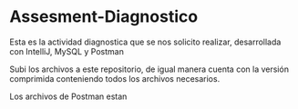 # Assesment-Diagnostico
Esta es la actividad diagnostica que se nos solicito realizar, desarrollada con IntelliJ, MySQL y Postman

Subi los archivos a este repositorio, de igual manera cuenta con la versión comprimida conteniendo todos los archivos necesarios.

Los archivos de Postman estan 

